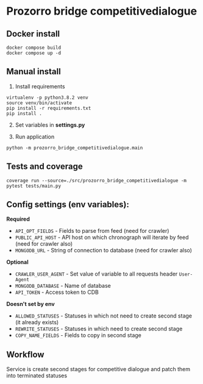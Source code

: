 # Prozorro bridge competitivedialogue


## Docker install

```
docker compose build
docker compose up -d
```


## Manual install

1. Install requirements

```
virtualenv -p python3.8.2 venv
source venv/bin/activate
pip install -r requirements.txt
pip install .
```

2. Set variables in **settings.py**

3. Run application

```
python -m prozorro_bridge_competitivedialogue.main
```

## Tests and coverage 

```
coverage run --source=./src/prozorro_bridge_competitivedialogue -m pytest tests/main.py
```

## Config settings (env variables):

**Required**

- ```API_OPT_FIELDS``` - Fields to parse from feed (need for crawler)
- ```PUBLIC_API_HOST``` - API host on which chronograph will iterate by feed (need for crawler also)
- ```MONGODB_URL``` - String of connection to database (need for crawler also)

**Optional**
- ```CRAWLER_USER_AGENT``` - Set value of variable to all requests header `User-Agent`
- ```MONGODB_DATABASE``` - Name of database
- ```API_TOKEN``` - Access token to CDB

**Doesn't set by env**
- ```ALLOWED_STATUSES``` - Statuses in which not need to create second stage (it already exists)
- ```REWRITE_STATUSES``` - Statuses in which need to create second stage
- ```COPY_NAME_FIELDS``` - Fields to copy in second stage


## Workflow

Service is create second stages for competitive dialogue and patch them into terminated statuses
